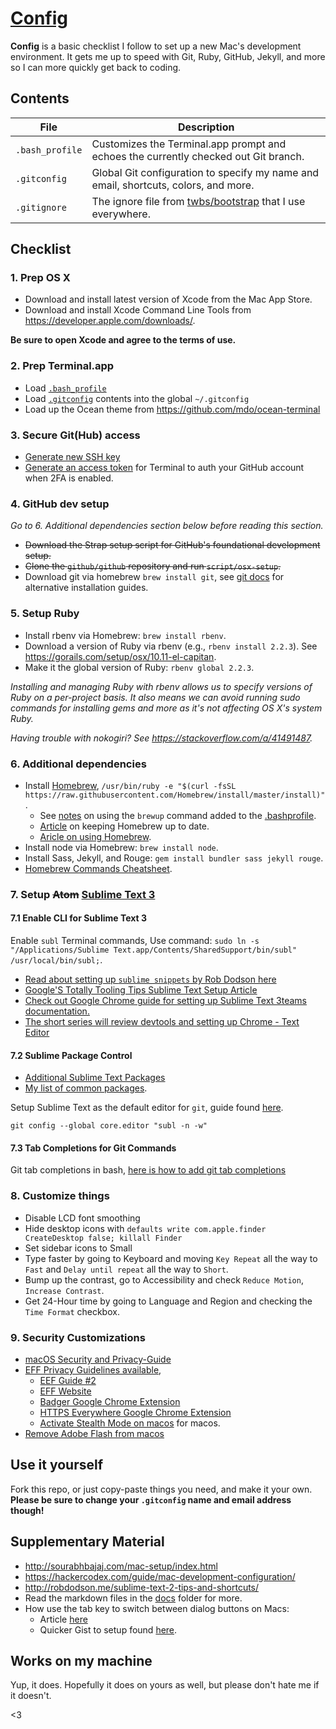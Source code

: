 # [Config](https://github.com/tyler-vs/config)

**Config** is a basic checklist I follow to set up a new Mac's development environment. It gets me up to speed with Git, Ruby, GitHub, Jekyll, and more so I can more quickly get back to coding.

## Contents

| File | Description |
| --- | --- |
| `.bash_profile` | Customizes the Terminal.app prompt and echoes the currently checked out Git branch. |
| `.gitconfig` | Global Git configuration to specify my name and email, shortcuts, colors, and more. |
| `.gitignore` | The ignore file from [twbs/bootstrap](https://github.com/twbs/bootstrap) that I use everywhere. |

## Checklist

### 1. Prep OS X

- Download and install latest version of Xcode from the Mac App Store.
- Download and install Xcode Command Line Tools from <https://developer.apple.com/downloads/>.

**Be sure to open Xcode and agree to the terms of use.**

### 2. Prep Terminal.app

- Load [`.bash_profile`](/.bash_profile)
- Load [`.gitconfig`](/.gitconfig) contents into the global `~/.gitconfig`
- Load up the Ocean theme from <https://github.com/mdo/ocean-terminal>

### 3. Secure Git(Hub) access

- [Generate new SSH key](https://help.github.com/articles/generating-ssh-keys/)
- [Generate an access token](https://help.github.com/articles/creating-an-access-token-for-command-line-use/) for Terminal to auth your GitHub account when 2FA is enabled.

### 4. GitHub dev setup

*Go to 6. Additional dependencies section below before reading this section.*

- ~~Download the Strap setup script for GitHub's foundational development setup.~~
- ~~Clone the `github/github` repository and run `script/osx-setup`.~~
- Download git via homebrew `brew install git`, see [git docs](https://git-scm.com/book/en/v1/Getting-Started-Installing-Git) for alternative installation guides.


### 5. Setup Ruby

- Install rbenv via Homebrew: `brew install rbenv`.
- Download a version of Ruby via rbenv (e.g., `rbenv install 2.2.3`). See <https://gorails.com/setup/osx/10.11-el-capitan>.
- Make it the global version of Ruby: `rbenv global 2.2.3`.

*Installing and managing Ruby with rbenv allows us to specify versions of Ruby on a per-project basis. It also means we can avoid running sudo commands for installing gems and more as it's not affecting OS X's system Ruby.*

*Having trouble with nokogiri? See <https://stackoverflow.com/a/41491487>.*

### 6. Additional dependencies

- Install [Homebrew](https://brew.sh/), `/usr/bin/ruby -e "$(curl -fsSL https://raw.githubusercontent.com/Homebrew/install/master/install)"`.
  - See [notes](https://gist.github.com/indiesquidge/ec010eca3ffa254788c2) on using the `brewup` command added to the [.bashprofile](./.base_profile).
  - [Article](https://www.safaribooksonline.com/blog/2014/03/18/keeping-homebrew-date/) on keeping Homebrew up to date.
  - [Aricle on using Homebrew](https://hackercodex.com/guide/mac-development-configuration/).
- Install node via Homebrew: `brew install node`.
- Install Sass, Jekyll, and Rouge: `gem install bundler sass jekyll rouge`.
- [Homebrew Commands Cheatsheet](https://devhints.io/homebrew).


### 7. Setup ~~Atom~~ [Sublime Text 3](https://www.sublimetext.com/3)

#### 7.1 Enable CLI for Sublime Text 3

Enable `subl` Terminal commands, Use command: `sudo ln -s "/Applications/Sublime Text.app/Contents/SharedSupport/bin/subl" /usr/local/bin/subl;`.


- [Read about setting up `sublime snippets` by Rob Dodson here](http://robdodson.me/sublime-snippet-basics/)
- [Google'S Totally Tooling Tips Sublime Text Setup Article](https://developers.google.com/web/shows/ttt/series-1/sublime-text-plugins?refresh=1)
- [Check out Google Chrome guide for setting up Sublime Text 3teams documentation.](https://developers.google.com/web/tools/setup/)
- [The short series will review devtools and setting up Chrome - Text Editor](https://developers.google.com/web/tools/setup/setup-editor)


#### 7.2 Sublime Package Control

- [Additional Sublime Text Packages](https://packagecontrol.io/)
- [My list of common packages](./sublime-text-plugins.md).

Setup Sublime Text as the default editor for `git`, guide found [here](https://help.github.com/articles/associating-text-editors-with-git/). 

`git config --global core.editor "subl -n -w"`

#### 7.3 Tab Completions for Git Commands

Git tab completions in bash, [here is how to add git tab completions](http://code-worrier.com/blog/autocomplete-git/)

### 8. Customize things

- Disable LCD font smoothing
- Hide desktop icons with `defaults write com.apple.finder CreateDesktop false; killall Finder`
- Set sidebar icons to Small
- Type faster by going to Keyboard and moving `Key Repeat` all the way to `Fast` and `Delay until repeat` all the way to `Short`.
- Bump up the contrast, go to Accessibility and check `Reduce Motion`, `Increase Contrast`.
- Get 24-Hour time by going to Language and Region and checking the `Time Format` checkbox.


### 9. Security Customizations

- [macOS Security and Privacy-Guide](https://github.com/drduh/macOS-Security-and-Privacy-Guide)
- [EFF Privacy Guidelines available](https://www.eff.org/deeplinks/2015/11/guide-google-account-privacy-settings-students), 
  - [EEF Guide #2](https://ssd.eff.org/)
  - [EFF Website](https://www.eff.org/)
  - [Badger Google Chrome Extension](https://chrome.google.com/webstore/detail/privacy-badger/pkehgijcmpdhfbdbbnkijodmdjhbjlgp/related?hl=en-US)
  - [HTTPS Everywhere Google Chrome Extension](https://chrome.google.com/webstore/detail/https-everywhere/gcbommkclmclpchllfjekcdonpmejbdp/related?hl=en)
  - [Activate Stealth Mode on macos](https://support.apple.com/kb/PH25606?locale=en_US) for macos.
- [Remove Adobe Flash from macos](https://helpx.adobe.com/flash-player/kb/uninstall-flash-player-mac-os.html)

## Use it yourself

Fork this repo, or just copy-paste things you need, and make it your own. **Please be sure to change your `.gitconfig` name and email address though!**

## Supplementary Material

- <http://sourabhbajaj.com/mac-setup/index.html>
- <https://hackercodex.com/guide/mac-development-configuration/>
- <http://robdodson.me/sublime-text-2-tips-and-shortcuts/>
- Read the markdown files in the [docs](https://github.com/tyler-vs/config/tree/master/docs) folder for more.
- How use the tab key to switch between dialog buttons on Macs:
  - Article [here](http://osxdaily.com/2010/02/26/use-the-tab-key-to-switch-between-dialog-buttons-in-mac-os-x/)
  - Quicker Gist to setup found [here](https://github.com/tyler-vs/config/blob/master/docs/tab-buttons-in-mac-dialogs.md).

## Works on my machine

Yup, it does. Hopefully it does on yours as well, but please don't hate me if it doesn't.

<3
